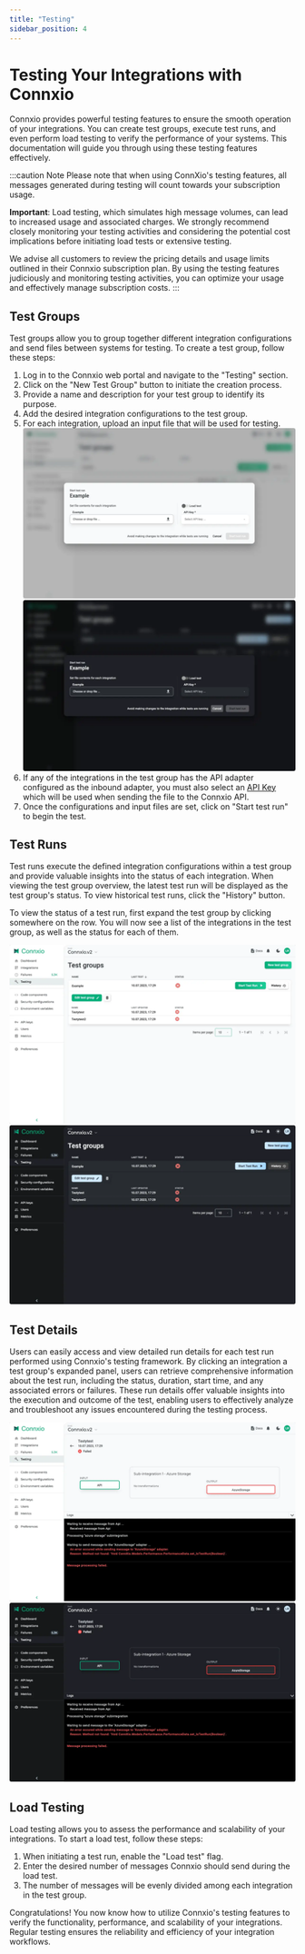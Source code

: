 ```yaml
---
title: "Testing"
sidebar_position: 4
---
```


# Testing Your Integrations with Connxio

Connxio provides powerful testing features to ensure the smooth operation of your integrations. You can create test groups, execute test runs, and even perform load testing to verify the performance of your systems. This documentation will guide you through using these testing features effectively.

:::caution Note
Please note that when using ConnXio's testing features, all messages generated during testing will count towards your subscription usage.

**Important**: Load testing, which simulates high message volumes, can lead to increased usage and associated charges. We strongly recommend closely monitoring your testing activities and considering the potential cost implications before initiating load tests or extensive testing.

We advise all customers to review the pricing details and usage limits outlined in their Connxio subscription plan. By using the testing features judiciously and monitoring testing activities, you can optimize your usage and effectively manage subscription costs.
:::

## Test Groups

Test groups allow you to group together different integration configurations and send files between systems for testing. To create a test group, follow these steps:

1. Log in to the Connxio web portal and navigate to the "Testing" section.
2. Click on the "New Test Group" button to initiate the creation process.
3. Provide a name and description for your test group to identify its purpose.
4. Add the desired integration configurations to the test group.
5. For each integration, upload an input file that will be used for testing.
![Start test run options](/img/docs/start-test-run-light.webp#light-only)![Start test run options](/img/docs/start-test-run-dark.webp#dark-only)
6. If any of the integrations in the test group has the API adapter configured as the inbound adapter, you must also select an [API Key](/connxio-portal/apikeys) which will be used when sending the file to the Connxio API.
7. Once the configurations and input files are set, click on "Start test run" to begin the test.

## Test Runs

Test runs execute the defined integration configurations within a test group and provide valuable insights into the status of each integration. When viewing the test group overview, the latest test run will be displayed as the test group's status. To view historical test runs, click the "History" button.

To view the status of a test run, first expand the test group by clicking somewhere on the row. You will now see a list of the integrations in the test group, as well as the status for each of them.

![Test group status](/img/docs/test-group-status-light.webp#light-only)![Test group status](/img/docs/test-group-status-dark.webp#dark-only)

## Test Details
Users can easily access and view detailed run details for each test run performed using Connxio's testing framework. By clicking an integration a test group's expanded panel, users can retrieve comprehensive information about the test run, including the status, duration, start time, and any associated errors or failures. These run details offer valuable insights into the execution and outcome of the test, enabling users to effectively analyze and troubleshoot any issues encountered during the testing process.

![Detailed test status](/img/docs/test-details-light.webp#light-only)![Detailed test status](/img/docs/test-details-dark.webp#dark-only)

## Load Testing

Load testing allows you to assess the performance and scalability of your integrations. To start a load test, follow these steps:

1. When initiating a test run, enable the "Load test" flag.
2. Enter the desired number of messages Connxio should send during the load test.
3. The number of messages will be evenly divided among each integration in the test group.

Congratulations! You now know how to utilize Connxio's testing features to verify the functionality, performance, and scalability of your integrations. Regular testing ensures the reliability and efficiency of your integration workflows.

